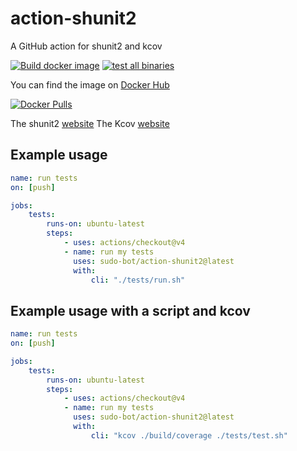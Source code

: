 # action-shunit2

A GitHub action for shunit2 and kcov

[![Build docker image](https://github.com/sudo-bot/action-shunit2/actions/workflows/build.yml/badge.svg)](https://github.com/sudo-bot/action-shunit2/actions/workflows/build.yml)
[![test all binaries](https://github.com/sudo-bot/action-shunit2/actions/workflows/shunit2-kcov.yml/badge.svg)](https://github.com/sudo-bot/action-shunit2/actions/workflows/shunit2-kcov.yml)

You can find the image on [Docker Hub](https://hub.docker.com/r/botsudo/action-shunit2)

[![Docker Pulls](https://img.shields.io/docker/pulls/botsudo/action-shunit2.svg)](https://hub.docker.com/r/botsudo/action-shunit2)

The shunit2 [website](https://github.com/kward/shunit2#readme)
The Kcov [website](https://github.com/SimonKagstrom/kcov#readme)

## Example usage

```yml
name: run tests
on: [push]

jobs:
    tests:
        runs-on: ubuntu-latest
        steps:
            - uses: actions/checkout@v4
            - name: run my tests
              uses: sudo-bot/action-shunit2@latest
              with:
                  cli: "./tests/run.sh"
```

## Example usage with a script and kcov

```yml
name: run tests
on: [push]

jobs:
    tests:
        runs-on: ubuntu-latest
        steps:
            - uses: actions/checkout@v4
            - name: run my tests
              uses: sudo-bot/action-shunit2@latest
              with:
                  cli: "kcov ./build/coverage ./tests/test.sh"
```
